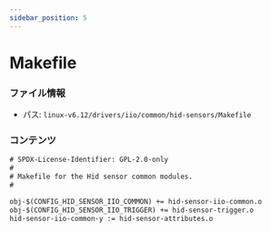 ```yaml
---
sidebar_position: 5
---
```

# Makefile

### ファイル情報

- パス: `linux-v6.12/drivers/iio/common/hid-sensors/Makefile`

### コンテンツ

```txt
# SPDX-License-Identifier: GPL-2.0-only
#
# Makefile for the Hid sensor common modules.
#

obj-$(CONFIG_HID_SENSOR_IIO_COMMON) += hid-sensor-iio-common.o
obj-$(CONFIG_HID_SENSOR_IIO_TRIGGER) += hid-sensor-trigger.o
hid-sensor-iio-common-y := hid-sensor-attributes.o

```
